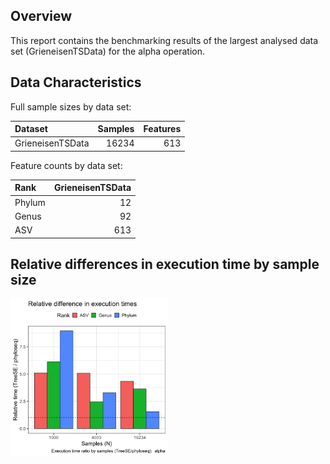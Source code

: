 ## Overview

This report contains the benchmarking results of the largest analysed
data set (GrieneisenTSData) for the alpha operation.

## Data Characteristics

Full sample sizes by data set:

<table>
<thead>
<tr class="header">
<th style="text-align: left;">Dataset</th>
<th style="text-align: right;">Samples</th>
<th style="text-align: right;">Features</th>
</tr>
</thead>
<tbody>
<tr class="odd">
<td style="text-align: left;">GrieneisenTSData</td>
<td style="text-align: right;">16234</td>
<td style="text-align: right;">613</td>
</tr>
</tbody>
</table>

Feature counts by data set:

<table>
<thead>
<tr class="header">
<th style="text-align: left;">Rank</th>
<th style="text-align: right;">GrieneisenTSData</th>
</tr>
</thead>
<tbody>
<tr class="odd">
<td style="text-align: left;">Phylum</td>
<td style="text-align: right;">12</td>
</tr>
<tr class="even">
<td style="text-align: left;">Genus</td>
<td style="text-align: right;">92</td>
</tr>
<tr class="odd">
<td style="text-align: left;">ASV</td>
<td style="text-align: right;">613</td>
</tr>
</tbody>
</table>

## Relative differences in execution time by sample size

<img src="../reports/figs/big_alpha_first_ratio-1.png" width="50%" />
